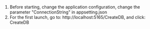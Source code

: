 1. Before starting, change the application configuration, change the parameter "ConnectionString" in appsetting.json
2. For the first launch, go to: http://localhost:5165/CreateDB, and click: CreateDB

